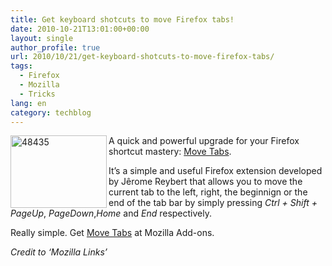 ```yaml
---
title: Get keyboard shotcuts to move Firefox tabs!
date: 2010-10-21T13:01:00+00:00
layout: single
author_profile: true
url: 2010/10/21/get-keyboard-shotcuts-to-move-firefox-tabs/
tags:
  - Firefox
  - Mozilla
  - Tricks
lang: en
category: techblog
---
```

[<img title="48435" border="0" alt="48435" align="left" src="http://lh6.ggpht.com/_vaUVXcmC3OI/TMAynI1ZgcI/AAAAAAAACzA/V8-FTaNchfU/48435_thumb.jpg?imgmax=800" width="154" height="116" />](http://lh4.ggpht.com/_vaUVXcmC3OI/TMAymOCTvRI/AAAAAAAACy8/33AboKU0ZFA/s1600-h/48435%5B2%5D.jpg)A quick and powerful upgrade for your Firefox shortcut mastery: [Move Tabs](https://addons.mozilla.org/en-US/firefox/addon/220875/).

It’s a simple and useful Firefox extension developed by Jêrome Reybert that allows you to move the current tab to the left, right, the beginnign or the end of the tab bar by simply pressing _Ctrl + Shift + PageUp_, _PageDown_,_Home_ and _End_ respectively.

Really simple. Get [Move Tabs](https://addons.mozilla.org/en-US/firefox/addon/220875/) at Mozilla Add-ons.

_Credit to ‘Mozilla Links’_